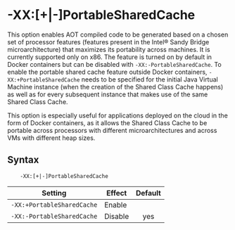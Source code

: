 <!--
* Copyright (c) 2020, 2020 IBM Corp. and others
*
* This program and the accompanying materials are made
* available under the terms of the Eclipse Public License 2.0
* which accompanies this distribution and is available at
* https://www.eclipse.org/legal/epl-2.0/ or the Apache
* License, Version 2.0 which accompanies this distribution and
* is available at https://www.apache.org/licenses/LICENSE-2.0.
*
* This Source Code may also be made available under the
* following Secondary Licenses when the conditions for such
* availability set forth in the Eclipse Public License, v. 2.0
* are satisfied: GNU General Public License, version 2 with
* the GNU Classpath Exception [1] and GNU General Public
* License, version 2 with the OpenJDK Assembly Exception [2].
*
* [1] https://www.gnu.org/software/classpath/license.html
* [2] http://openjdk.java.net/legal/assembly-exception.html
*
* SPDX-License-Identifier: EPL-2.0 OR Apache-2.0 OR GPL-2.0 WITH
* Classpath-exception-2.0 OR LicenseRef-GPL-2.0 WITH Assembly-exception
-->

# -XX:\[+|-\]PortableSharedCache

This option enables AOT compiled code to be generated based on a chosen set of processor features (features present in the Intel&reg; Sandy Bridge microarchitecture) that maximizes its portability across machines. It is currently supported only on x86. The feature is turned on by default in Docker containers but can be disabled with `-XX:-PortableSharedCache`. To enable the portable shared cache feature outside Docker containers, `-XX:+PortableSharedCache` needs to be specified for the initial Java Virtual Machine instance (when the creation of the Shared Class Cache happens) as well as for every subsequent instance that makes use of the same Shared Class Cache.

This option is especially useful for applications deployed on the cloud in the form of Docker containers, as it allows the Shared Class Cache to be portable across processors with different microarchitectures and across VMs with different heap sizes.

## Syntax

        -XX:[+|-]PortableSharedCache

| Setting                            | Effect  | Default                                                                            |
|------------------------------------|---------|:----------------------------------------------------------------------------------:|
| `-XX:+PortableSharedCache`         | Enable  |                                                                                    |
| `-XX:-PortableSharedCache`         | Disable | <i class="fa fa-check" aria-hidden="true"></i><span class="sr-only">yes</span>     |

<!-- ==== END OF TOPIC ==== xxportablesharedcache.md ==== -->
